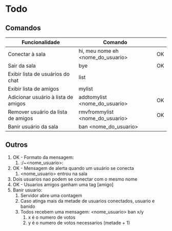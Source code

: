 # Todo

## Comandos

| Funcionalidade                        |  Comando                            |  |
|---------------------------------------|-------------------------------------|--|
| Conectar à sala                       |  hi, meu nome eh <nome_do_usuario>  | OK |
| Sair da sala                          |  bye                                | OK |
| Exibir lista de usuários do chat      |  list                               |  |
| Exibir lista de amigos                |  mylist                             |  |
| Adicionar usuário à lista de amigos   |  addtomylist <nome_do_usuario>      | OK |
| Remover usuário da lista de amigos    |  rmvfrommylist <nome_do_usuario>    | OK |
| Banir usuário da sala                 |  ban <nome_do_usuario>              |  |

## Outros

1. OK - Formato da mensagem:
   1. <IP>:<PORTA>/~<nome_usuario>: <mensagem> <hora-data>
2. OK - Mensagem de alerta quando um usuário se conecta
   1. <nome_usuario> entrou na sala
3. Dois usuarios nao podem se conectar com o mesmo nome
4. OK - Usuarios amigos ganham uma tag \[amigo\]
5. Banir usuario:
   1. Servidor abre uma contagem
   2. Caso atinga mais da metade de usuarios conectados, usuario e banido
   3. Todos recebem uma mensagem: <nome_usuario> ban x/y
      1. x é o numero de votos
      2. y é o numero de votos necessarios (metade + 1)